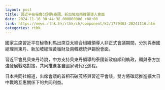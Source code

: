 ```yaml
---
layout: post
title: 習近平在秘魯分別與泰國、新加坡及南韓領導人會面
date: 2024-11-16 00:44:38.000000000 +08:00
link: https://news.rthk.hk/rthk/ch/component/k2/1779403-20241116.htm
categories: rthk
---
```


國家主席習近平在秘魯利馬出席亞太經合組織領導人非正式會議期間，分別與泰國總理貝東丹、新加坡總理黃循財及南韓總統尹錫悅會面。

習近平會見貝東丹時說，中方支持貝東丹領導的泰國新政府順利執政，願與泰方加強發展戰略對接，共同推進各自國家現代化進程。

日本共同社報道，出席會議的首相石破茂將與習近平會談，雙方將確認推進擴大日中戰略互惠關係下的共同利益。
